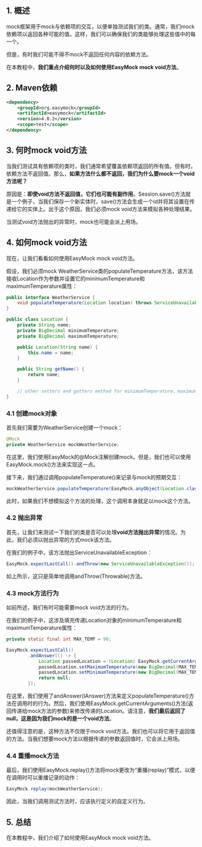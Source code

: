 ## 1. 概述

mock框架用于mock与依赖项的交互，以便单独测试我们的类。通常，我们mock依赖项以返回各种可能的值。这样，我们可以确保我们的类能够处理这些值中的每一个。

但是，有时我们可能不得不mock不返回任何内容的依赖方法。

在本教程中，**我们重点介绍何时以及如何使用EasyMock mock void方法**。

## 2. Maven依赖

```xml
<dependency>
    <groupId>org.easymock</groupId>
    <artifactId>easymock</artifactId>
    <version>4.0.2</version>
    <scope>test</scope>
</dependency>
```

## 3. 何时mock void方法

当我们测试具有依赖项的类时，我们通常希望覆盖依赖项返回的所有值。但有时，依赖方法不返回值。那么，**如果方法什么都不返回，我们为什么要mock一个void方法呢？**

原因是：**即使void方法不返回值，它们也可能有副作用**。Session.save()方法就是一个例子，当我们保存一个新实体时，save()方法会生成一个id并将其设置在传递给它的实体上。出于这个原因，我们必须mock void方法来模拟各种处理结果。

当测试void方法抛出的异常时，mock也可能会派上用场。

## 4. 如何mock void方法

现在，让我们看看如何使用EasyMock mock void方法。

假设，我们必须mock WeatherService类的populateTemperature方法，该方法接收Location作为参数并设置它的minimumTemperature和maximumTemperature属性：

```java
public interface WeatherService {
    void populateTemperature(Location location) throws ServiceUnavailableException;
}
```

```java
public class Location {
    private String name;
    private BigDecimal minimumTemperature;
    private BigDecimal maximumTemperature;

    public Location(String name) {
        this.name = name;
    }

    public String getName() {
        return name;
    }

    // other setters and getters method for minimumTemperature、maximumTemperature.
}
```

### 4.1 创建mock对象

首先我们需要为WeatherService创建一个mock：

```java
@Mock
private WeatherService mockWeatherService;
```

在这里，我们使用EasyMock的@Mock注解创建mock。但是，我们也可以使用EasyMock.mock()方法来实现这一点。

接下来，我们通过调用populateTemperature()来记录与mock的预期交互：

```java
mockWeatherService.populateTemperature(EasyMock.anyObject(Location.class));
```

此时，如果我们不想模拟这个方法的处理，这个调用本身就足以mock这个方法。

### 4.2 抛出异常

首先，让我们来测试一下我们的类是否可以处理**void方法抛出异常**的情况。为此，我们必须以抛出异常的方式mock该方法。

在我们的例子中，该方法抛出ServiceUnavailableException：

```java
EasyMock.expectLastCall().andThrow(new ServiceUnavailableException());
```

如上所示，这只是简单地调用andThrow(Throwable)方法。

### 4.3 mock方法行为

如前所述，我们有时可能需要mock void方法的行为。

在我们的例子中，这涉及填充传递Location对象的minimumTemperature和maximumTemperature属性：

```java
private static final int MAX_TEMP = 90;

EasyMock.expectLastCall()
        .andAnswer(() -> {
            Location passedLocation = (Location) EasyMock.getCurrentArguments()[0];
            passedLocation.setMaximumTemperature(new BigDecimal(MAX_TEMP));
            passedLocation.setMinimumTemperature(new BigDecimal(MAX_TEMP - 10));
            return null;
        });
```

在这里，我们使用了andAnswer(IAnswer)方法来定义populateTemperature()方法在调用时的行为。然后，我们使用EasyMock.getCurrentArguments()方法(返回传递给mock方法的参数)来修改传递的Location。请注意，**我们最后返回了null，这是因为我们mock的是一个void方法**。

还值得注意的是，这种方法不仅限于mock void方法。我们也可以将它用于返回值的方法。当我们想要mock方法以根据传递的参数返回值时，它会派上用场。

### 4.4 重播mock方法

最后，我们使用EasyMock.replay()方法将mock更改为“重播(replay)”模式，以便在调用时可以重播记录的动作：

```java
EasyMock.replay(mockWeatherService);
```

因此，当我们调用测试方法时，应该执行定义的自定义行为。

## 5. 总结

在本教程中，我们介绍了如何使用EasyMock mock void方法。